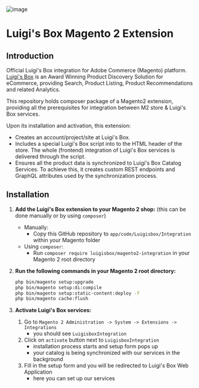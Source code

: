 ![image](https://www.luigisbox.com/app/uploads/2022/06/logo.svg)


# Luigi's Box Magento 2 Extension


## Introduction

Official Luigi's Box integration for Adobe Commerce (Magento) platform. [Luigi's Box](https://www.luigisbox.com) is an Award Winning Product Discovery Solution for eCommerce, providing Search, Product Listing, Product Recommendations and related Analytics.

This repository holds composer package of a Magento2 extension, providing all the prerequisites for integration between M2 store & Luigi's Box services. 

Upon its installation and activation, this extension: 
- Creates an account/project/site at Luigi's Box.
- Includes a special Luigi's Box script into to the HTML header of the store. The whole (frontend) integration of Luigi's Box services is delivered through the script.
- Ensures all the product data is synchronized to Luigi's Box Catalog Services. To achieve this, it creates custom REST endpoints and GraphQL attributes used by the synchronization process.

## Installation

1. **Add the Luigi's Box extension to your Magento 2 shop:** (this can be done manually or by using `composer`)
    - Manually:
        - Copy this GitHub repository to `app/code/Luigisbox/Integration` within your Magento folder
    - Using `composer`:
        - Run `composer require luigisbox/magento2-integration` in your Magento 2 root directory

2. **Run the following commands in your Magento 2 root directory:**
    ```bash
    php bin/magento setup:upgrade
    php bin/magento setup:di:compile
    php bin/magento setup:static-content:deploy -f
    php bin/magento cache:flush
    ```

3. **Activate Luigi's Box services:**
    1. Go to `Magento 2 Administration -> System -> Extensions -> Integrations`
        - you should see `LuigisboxIntegration`
    2. Click on `activate` button next to `LuigisboxIntegration`
        - installation process starts and setup form pops up
        - your catalog is being synchronized with our services in the background
    3. Fill in the setup form and you will be redirected to Luigi's Box Web Application
        - here you can set up our services
